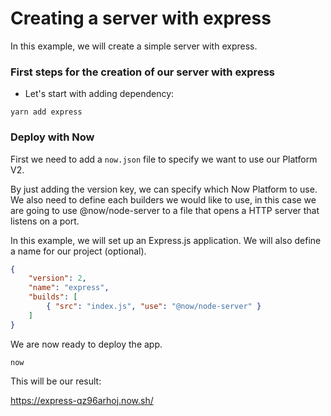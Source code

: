# Creating a server with express

In this example, we will create a simple server with express.

### First steps for the creation of our server with express

- Let's start with adding dependency:

```
yarn add express
```

### Deploy with Now

First we need to add a `now.json` file to specify we want to use our Platform V2.

By just adding the version key, we can specify which Now Platform to use. We also need to define each builders we would like to use, in this case we are going to use @now/node-server  to a file that opens a HTTP server that listens on a port.

In this example, we will set up an Express.js application. We will also define a name for our project (optional).

```json
{
    "version": 2,
    "name": "express",
    "builds": [
        { "src": "index.js", "use": "@now/node-server" }
    ]
}
```

We are now ready to deploy the app.

```
now
```

This will be our result: 

https://express-qz96arhoj.now.sh/

